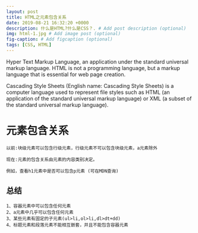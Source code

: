 ```yaml
---
layout: post
title: HTML之元素包含关系
date: 2019-08-21 16:32:20 +0000
description: 什么是HTML?什么是CSS？. # Add post description (optional)
img: html-1.jpg # Add image post (optional)
fig-caption: # Add figcaption (optional)
tags: [CSS, HTML]
---
```

Hyper Text Markup Language, an application under the standard universal markup language. HTML is not a programming language, but a markup language that is essential for web page creation.

Cascading Style Sheets (English name: Cascading Style Sheets) is a computer language used to represent file styles such as HTML (an application of the standard universal markup language) or XML (a subset of the standard universal markup language).
# 元素包含关系
    以前:块级元素可以包含行级元素，行级元素不可以包含块级元素，a元素除外

    现在:元素的包含关系由元素的内容类别决定。
    
    例如，查看h1元素中是否可以包含p元素 (可在MDN查询)
    
## 总结
    1、容器元素中可以包含任何元素
    2、a元素中几乎可以包含任何元素
    3、某些元素有固定的子元素(ul>li,ol>li,dl>dt+dd)
    4、标题元素和段落元素不能相互嵌套，并且不能包含容器元素
    